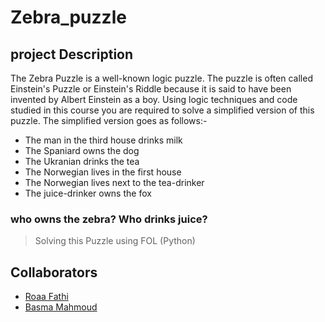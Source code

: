 # Zebra_puzzle

## project Description 
The Zebra Puzzle is a well-known logic puzzle. The puzzle is often called Einstein's Puzzle or
Einstein's Riddle because it is said to have been invented by Albert Einstein as a boy. Using
logic techniques and code studied in this course you are required to solve a simplified version of
this puzzle. The simplified version goes as follows:-

- The man in the third house drinks milk
- The Spaniard owns the dog
- The Ukranian drinks the tea
- The Norwegian lives in the first house
- The Norwegian lives next to the tea-drinker
- The juice-drinker owns the fox 

### who owns the zebra? Who drinks juice?

> Solving this Puzzle using FOL (Python)

## Collaborators
- [Roaa Fathi](https://github.com/rFathi03)
- [Basma Mahmoud ](https://github.com/Basma2423)

